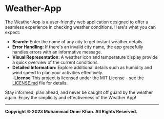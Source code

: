 # Weather-App

The Weather App is a user-friendly web application designed to offer a seamless experience in checking weather conditions. Here's what you can expect:

- **Search:** Enter the name of any city to get instant weather details. <br>
- **Error Handling:** If there's an invalid city name, the app gracefully handles errors with an informative message. <br>
- **Visual Representation:** A weather icon and temperature display provide a quick overview of the current conditions. <br>
- **Detailed Information:** Explore additional details such as humidity and wind speed to plan your activities effectively. <br>
-**License** This project is licensed under the MIT License - see the [LICENSE.md](https://github.com/OmerKhan24/SleepSmart/blob/main/LICENSE.md) file for details.

Stay informed, plan ahead, and never be caught off guard by the weather again. Enjoy the simplicity and effectiveness of the Weather App!

---

**Copyright © 2023 Muhammad Omer Khan. All Rights Reserved.**

